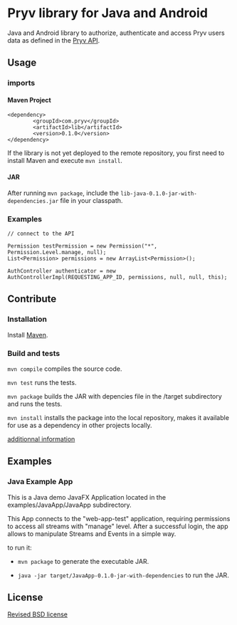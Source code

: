 # Pryv library for Java and Android

Java and Android library to authorize, authenticate and access Pryv users data as defined in the [Pryv API](http://api.pryv.com/).

## Usage

### imports

#### Maven Project

```
<dependency>
		<groupId>com.pryv</groupId>
		<artifactId>lib</artifactId>
		<version>0.1.0</version>
</dependency>
```

If the library is not yet deployed to the remote repository, you first need to install Maven and execute `mvn install`.

#### JAR

After running `mvn package`, include the `lib-java-0.1.0-jar-with-dependencies.jar` file in your classpath.

### Examples

```
// connect to the API

Permission testPermission = new Permission("*", Permission.Level.manage, null);
List<Permission> permissions = new ArrayList<Permission>();
    
AuthController authenticator = new AuthControllerImpl(REQUESTING_APP_ID, permissions, null, null, this);
```


## Contribute

### Installation

Install [Maven](http://books.sonatype.com/mvnref-book/reference/installation-sect-maven-install.html).

### Build and tests

`mvn compile` compiles the source code.

`mvn test` runs the tests.

`mvn package` builds the JAR with depencies file in the /target subdirectory and runs the tests.

`mvn install` installs the package into the local repository, makes it available for use as a dependency in other projects locally.

[additionnal information](http://maven.apache.org/guides/getting-started/maven-in-five-minutes.html)



## Examples

### Java Example App

This is a Java demo JavaFX Application located in the examples/JavaApp/JavaApp subdirectory.

This App connects to the "web-app-test" application, requiring permissions to access all streams with "manage" level. After a successful login, the app allows to manipulate Streams and Events in a simple way.

to run it:

- `mvn package` to generate the executable JAR.

- `java -jar target/JavaApp-0.1.0-jar-with-dependencies` to run the JAR.

## License

[Revised BSD license](https://github.com/pryv/documents/blob/master/license-bsd-revised.md)